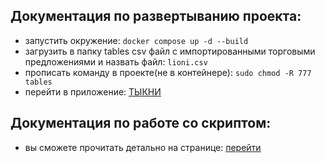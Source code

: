 ## Документация по развертыванию проекта:

* запустить окружение: ``docker compose up -d --build``
* загрузить в папку tables csv файл с импортированными торговыми предложениями и назвать файл: ``lioni.csv``
* прописать команду в проекте(не в контейнере): ``sudo chmod -R 777 tables``
* перейти в приложение: [ТЫКНИ](http://localhost:8876)

## Документация по работе со скриптом:

* вы сможете прочитать детально на странице: [перейти](http://localhost:8876/documentation.php)